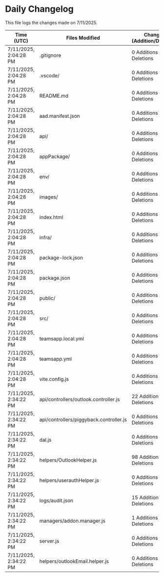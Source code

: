 # Daily Changelog

This file logs the changes made on 7/11/2025.

| Time (UTC)             | Files Modified                    | Changes (Addition/Deletion) |
|------------------------|-----------------------------------|-----------------------------|
| 7/11/2025, 2:04:28 PM | .gitignore | 0 Additions & 0 Deletions |
| 7/11/2025, 2:04:28 PM | .vscode/ | 0 Additions & 0 Deletions |
| 7/11/2025, 2:04:28 PM | README.md | 0 Additions & 0 Deletions |
| 7/11/2025, 2:04:28 PM | aad.manifest.json | 0 Additions & 0 Deletions |
| 7/11/2025, 2:04:28 PM | api/ | 0 Additions & 0 Deletions |
| 7/11/2025, 2:04:28 PM | appPackage/ | 0 Additions & 0 Deletions |
| 7/11/2025, 2:04:28 PM | env/ | 0 Additions & 0 Deletions |
| 7/11/2025, 2:04:28 PM | images/ | 0 Additions & 0 Deletions |
| 7/11/2025, 2:04:28 PM | index.html | 0 Additions & 0 Deletions |
| 7/11/2025, 2:04:28 PM | infra/ | 0 Additions & 0 Deletions |
| 7/11/2025, 2:04:28 PM | package-lock.json | 0 Additions & 0 Deletions |
| 7/11/2025, 2:04:28 PM | package.json | 0 Additions & 0 Deletions |
| 7/11/2025, 2:04:28 PM | public/ | 0 Additions & 0 Deletions |
| 7/11/2025, 2:04:28 PM | src/ | 0 Additions & 0 Deletions |
| 7/11/2025, 2:04:28 PM | teamsapp.local.yml | 0 Additions & 0 Deletions |
| 7/11/2025, 2:04:28 PM | teamsapp.yml | 0 Additions & 0 Deletions |
| 7/11/2025, 2:04:28 PM | vite.config.js | 0 Additions & 0 Deletions |
| 7/11/2025, 2:34:22 PM | api/controllers/outlook.controller.js | 22 Additions & 16 Deletions|
| 7/11/2025, 2:34:22 PM | api/controllers/piggyback.controller.js | 0 Additions & 2 Deletions|
| 7/11/2025, 2:34:22 PM | dal.js | 0 Additions & 1 Deletions|
| 7/11/2025, 2:34:22 PM | helpers/OutlookHelper.js | 98 Additions & 149 Deletions|
| 7/11/2025, 2:34:22 PM | helpers/userauthHelper.js | 0 Additions & 1 Deletions|
| 7/11/2025, 2:34:22 PM | logs/audit.json | 15 Additions & 15 Deletions|
| 7/11/2025, 2:34:22 PM | managers/addon.manager.js | 1 Additions & 2 Deletions|
| 7/11/2025, 2:34:22 PM | server.js | 0 Additions & 3 Deletions|
| 7/11/2025, 2:34:22 PM | helpers/outlookEmail.helper.js | 0 Additions & 0 Deletions|
